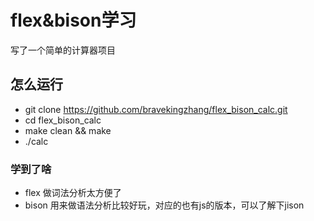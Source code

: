 # flex&bison学习
写了一个简单的计算器项目

## 怎么运行
- git clone https://github.com/bravekingzhang/flex_bison_calc.git
- cd flex_bison_calc
- make clean && make
- ./calc

### 学到了啥
- flex 做词法分析太方便了
- bison 用来做语法分析比较好玩，对应的也有js的版本，可以了解下jison


